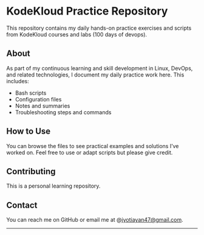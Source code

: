# KodeKloud Practice Repository

This repository contains my daily hands-on practice exercises and scripts from KodeKloud courses and labs (100 days of devops).

## About

As part of my continuous learning and skill development in Linux, DevOps, and related technologies, I document my daily practice work here. This includes:

- Bash scripts
- Configuration files
- Notes and summaries
- Troubleshooting steps and commands

## How to Use

You can browse the files to see practical examples and solutions I’ve worked on. Feel free to use or adapt scripts but please give credit.

## Contributing

This is a personal learning repository. 

## Contact

You can reach me on GitHub or email me at @jyotiayan47@gmail.com.

---

